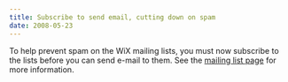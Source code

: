 ```yaml
---
title: Subscribe to send email, cutting down on spam
date: 2008-05-23
---
```

To help prevent spam on the WiX mailing lists, you must now subscribe to the lists before you can send e-mail to them. See the <a href='/documentation/mailinglist/'>mailing list page</a> for more information.
